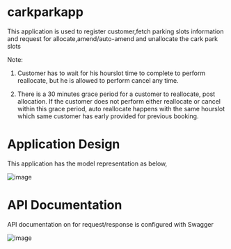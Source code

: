 # carkparkapp 

This application is used to register customer,fetch parking slots information and request for allocate,amend/auto-amend and unallocate the cark park slots

Note: 
1. Customer has to wait for his hourslot time to complete to perform reallocate, but he is allowed to perform cancel any time. 

2. There is a 30 minutes grace period for a customer to reallocate, post allocation. If the customer does not perform either reallocate or cancel within this grace period, auto reallocate happens with the same hourslot which same customer has early provided for previous booking.

# Application Design

This application has the model representation as below,

![image](https://user-images.githubusercontent.com/32460730/124623539-b43a1500-de99-11eb-9fba-82a1cb2b46da.png)

# API Documentation

API documentation on for request/response is configured with Swagger

![image](https://user-images.githubusercontent.com/32460730/124624390-74bff880-de9a-11eb-99d7-940e510c20ac.png)
